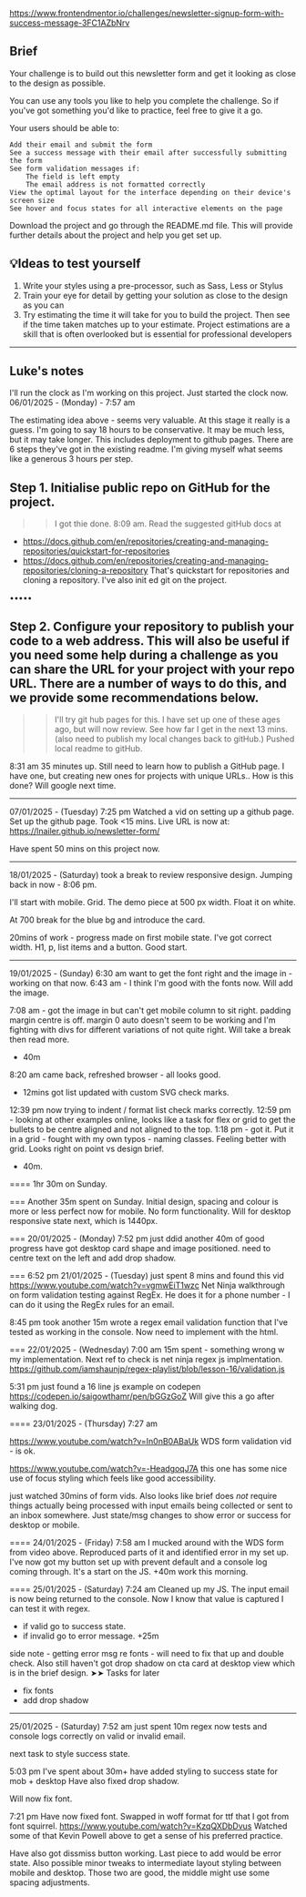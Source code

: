 https://www.frontendmentor.io/challenges/newsletter-signup-form-with-success-message-3FC1AZbNrv

## Brief

Your challenge is to build out this newsletter form and get it looking as close to the design as possible.

You can use any tools you like to help you complete the challenge. So if you've got something you'd like to practice, feel free to give it a go.

Your users should be able to:

    Add their email and submit the form
    See a success message with their email after successfully submitting the form
    See form validation messages if:
        The field is left empty
        The email address is not formatted correctly
    View the optimal layout for the interface depending on their device's screen size
    See hover and focus states for all interactive elements on the page

Download the project and go through the README.md file. This will provide further details about the project and help you get set up.

## 💡Ideas to test yourself


1. Write your styles using a pre-processor, such as Sass, Less or Stylus
2. Train your eye for detail by getting your solution as close to the design as you can
3. Try estimating the time it will take for you to build the project. Then see if the time taken matches up to your estimate. Project estimations are a skill that is often overlooked but is essential for professional developers


------
## Luke's notes
I'll run the clock as I'm working on this project.
Just started the clock now.
06/01/2025 - (Monday) - 7:57 am

The estimating idea above - seems very valuable. At this stage it really is a guess.
I'm going to say 18 hours to be conservative. It may be much less, but it may take longer. This includes deployment to github pages.
There are 6 steps they've got in the existing readme. I'm giving myself what seems like a generous 3 hours per step.

## Step 1. Initialise public repo on GitHub for the project.
>> I got thie done. 8:09 am.
Read the suggested gitHub docs at
- https://docs.github.com/en/repositories/creating-and-managing-repositories/quickstart-for-repositories
- https://docs.github.com/en/repositories/creating-and-managing-repositories/cloning-a-repository
That's quickstart for repositories and cloning a repository.
I've also init ed git on the project.

•••••
## Step 2. Configure your repository to publish your code to a web address. This will also be useful if you need some help during a challenge as you can share the URL for your project with your repo URL. There are a number of ways to do this, and we provide some recommendations below.
>> I'll try git hub pages for this. I have set up one of these ages ago, but will now review.
See how far I get in the next 13 mins.
(also need to publish my local changes back to gitHub.)
Pushed local readme to gitHub.

8:31 am 
35 minutes up. Still need to learn how to publish a GitHub page.
I have one, but creating new ones for projects with unique URLs..
How is this done? Will google next time.

-----------
07/01/2025 - (Tuesday) 7:25 pm
Watched a vid on setting up a github page.
Set up the github page. Took <15 mins.
Live URL is now at:
https://lnailer.github.io/newsletter-form/

Have spent 50 mins on this project now.

----------
18/01/2025 - (Saturday) 
took a break to review responsive design.
Jumping back in now - 8:06 pm.

I'll start with mobile. Grid. The demo piece at 500 px width.
Float it on white.

At 700 break for the blue bg and introduce the card.

20mins of work - progress made on first mobile state.
I've got correct width. H1, p, list items and a button.
Good start.

-------
19/01/2025 - (Sunday) 6:30 am
want to get the font right and the image in - working on that now.
6:43 am - I think I'm good with the fonts now. Will add the image.

7:08 am - got the image in but can't get mobile column to sit right.
padding margin centre is off.
margin 0 auto doesn't seem to be working and I'm fighting with divs
for different variations of not quite right.
Will take a break then read more.
+ 40m

8:20 am came back, refreshed browser - all looks good.
+ 12mins
got list updated with custom SVG check marks.

12:39 pm 
now trying to indent / format list check marks correctly.
12:59 pm - looking at other examples online, looks like a task
for flex or grid to get the bullets to be centre aligned and not 
aligned to the top.
1:18 pm - got it.
Put it in a grid - fought with my own typos - naming classes.
Feeling better with grid. Looks right on point vs design brief.
+ 40m.

====
1hr 30m on Sunday.

===
Another 35m spent on Sunday.
Initial design, spacing and colour is more or less perfect
now for mobile. No form functionality.
Will for desktop responsive state next, which is 1440px.

===
20/01/2025 - (Monday) 7:52 pm
just ddid another 40m of good progress
have got desktop card shape and image positioned.
need to centre text on the left and add drop shadow.

===
6:52 pm 21/01/2025 - (Tuesday)
just spent 8 mins and found this
vid
https://www.youtube.com/watch?v=vgmwEiT1wzc
Net Ninja walkthrough on form validation
testing against RegEx.
He does it for a phone number - I can do
it using the RegEx rules for an email.

8:45 pm took another 15m
wrote a regex email validation function
that I've tested as working in the
console. Now need to implement with
the html.

===
22/01/2025 - (Wednesday) 7:00 am
15m spent - something wrong w my
implementation. Next ref to check is
net ninja regex js implmentation.
https://github.com/iamshaunjp/regex-playlist/blob/lesson-16/validation.js

5:31 pm just found a 16 line js example on codepen
https://codepen.io/saigowthamr/pen/bGGzGoZ
Will give this a go after walking dog.

====
23/01/2025 - (Thursday) 7:27 am

https://www.youtube.com/watch?v=In0nB0ABaUk
WDS form validation vid - is ok.

https://www.youtube.com/watch?v=-HeadgoqJ7A
this one has some nice use of focus styling which feels like good accessibility.

just watched 30mins of form vids. 
Also looks like brief does *not* require
things actually being processed with input
emails being collected or sent to an inbox
somewhere. Just state/msg changes to show
error or success for desktop or mobile.

====
24/01/2025 - (Friday) 7:58 am
I mucked around with the WDS form from video above. Reproduced parts of it and identified error in my set up.
I've now got my button set up with prevent
default and a console log coming through.
It's a start on the JS.
+40m work this morning.

====
25/01/2025 - (Saturday) 7:24 am
Cleaned up my JS.
The input email is now being returned to the console.
Now I know that value is captured I can test it with regex.
- if valid go to success state.
- if invalid go to error message.
+25m

side note - getting error msg re fonts - will need to fix that up and 
double check.
Also still haven't got drop shadow on cta card at desktop view which is in
the brief design.
➤➤ Tasks for later
- fix fonts
- add drop shadow

----
25/01/2025 - (Saturday) 7:52 am
just spent 10m
regex now tests and console logs correctly
on valid or invalid email.

next task to style success state.

5:03 pm I've spent about 
30m+
have added styling to success state for mob + desktop
Have also fixed drop shadow.

Will now fix font.

7:21 pm
Have now fixed font. Swapped in woff format for ttf that I got from 
font squirrel.
https://www.youtube.com/watch?v=KzqQXDbDvus
Watched some of that Kevin Powell above to get a sense of his 
preferred practice.

Have also got dissmiss button working.
Last piece to add would be error state.
Also possible minor tweaks to intermediate layout styling
between mobile and desktop. Those two are good, the middle might use
some spacing adjustments.